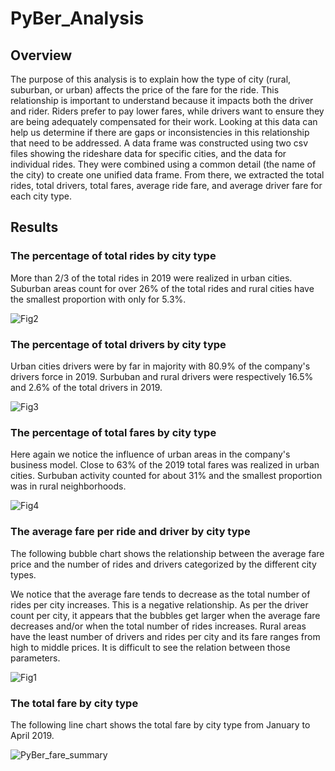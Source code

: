# PyBer_Analysis
## Overview
The purpose of this analysis is to explain how the type of city (rural, suburban, or urban) affects the price of the fare for the ride. This relationship is important to understand because it impacts both the driver and rider. Riders prefer to pay lower fares, while drivers want to ensure they are being adequately compensated for their work. Looking at this data can help us determine if there are gaps or inconsistencies in this relationship that need to be addressed.
A data frame was constructed using two csv files showing the rideshare data for specific cities, and the data for individual rides. They were combined using a common detail (the name of the city) to create one unified data frame. From there, we extracted the total rides, total drivers, total fares, average ride fare, and average driver fare for each city type. 

## Results

### The percentage of total rides by city type
More than 2/3 of the total rides in 2019 were realized in urban cities. Suburban areas count for over 26% of the total rides and rural cities have the smallest proportion with only for 5.3%.

![Fig2](https://user-images.githubusercontent.com/100812308/162626637-8e27dd6b-2b8c-4ded-acab-8ac7fb4d897f.png)

### The percentage of total drivers by city type
Urban cities drivers were by far in majority with 80.9% of the company's drivers force in 2019. Surbuban and rural drivers were respectively 16.5% and 2.6% of the total drivers in 2019.

![Fig3](https://user-images.githubusercontent.com/100812308/162626665-bec33f7c-2962-46e4-a68d-1b62e4ddc404.png)

### The percentage of total fares by city type
Here again we notice the influence of urban areas in the company's business model. Close to 63% of the 2019 total fares was realized in urban cities. Surbuban activity counted for about 31% and the smallest proportion was in rural neighborhoods.

![Fig4](https://user-images.githubusercontent.com/100812308/162626718-3c3efccf-9a5a-40d0-931f-991a023f5ac1.png)

### The average fare per ride and driver by city type
The following bubble chart shows the relationship between the average fare price and the number of rides and drivers categorized by the different city types.

We notice that the average fare tends to decrease as the total number of rides per city increases. This is a negative relationship.
As per the driver count per city, it appears that the bubbles get larger when the average fare decreases and/or when the total number of rides increases.
Rural areas have the least number of drivers and rides per city and its fare ranges from high to middle prices. It is difficult to see the relation between those parameters. 

![Fig1](https://user-images.githubusercontent.com/100812308/162626797-abf88707-51f7-4980-b6d0-499559e4b06f.png)

### The total fare by city type
The following line chart shows the total fare by city type from January to April 2019.

![PyBer_fare_summary](https://user-images.githubusercontent.com/100812308/162626844-701c4583-f252-4dd6-a08a-0be68bbf8ef8.png)
